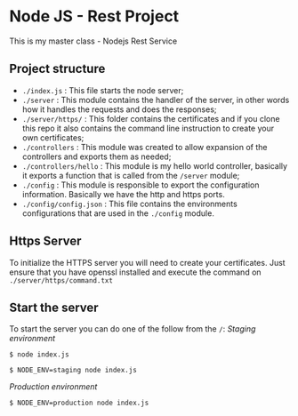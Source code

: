 # Node JS -  Rest Project
This is my master class - Nodejs Rest Service

## Project structure
* `./index.js` : This file starts the node server;
* `./server` : This module contains the handler of the server, in other words how it handles the requests and does the responses;
* `./server/https/` : This folder contains the certificates and if you clone this repo it also contains the command line instruction to create your own certificates;
* `./controllers` : This module was created to allow expansion of the controllers and exports them as needed;
* `./controllers/hello` : This module is my hello world controller, basically it exports a function that is called from the `/server` module;
* `./config` : This module is responsible to export the configuration information. Basically we have the http and https ports.
* `./config/config.json` : This file contains the environments configurations that are used in the `./config` module.
 ## Https Server
To initialize the HTTPS server you will need to create your certificates. Just ensure that you have openssl installed and execute the command on `./server/https/command.txt`
 ## Start the server
To start the server you can do one of the follow from the `/`:
 *Staging environment*
```
$ node index.js
```
```
$ NODE_ENV=staging node index.js
```
 *Production environment*
```
$ NODE_ENV=production node index.js
```
